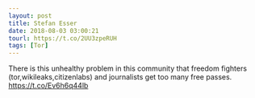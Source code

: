 ```yaml
---
layout: post
title: Stefan Esser
date: 2018-08-03 03:00:21
tourl: https://t.co/2UU3zpeRUH
tags: [Tor]
---
```

There is this unhealthy problem in this community that freedom fighters (tor,wikileaks,citizenlabs) and journalists get too many free passes. https://t.co/Ev6h6q44lb